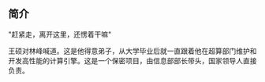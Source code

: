 ## 简介

"赶紧走，离开这里，还愣着干嘛"

王硕对林峰喊道。这是他得意弟子，从大学毕业后就一直跟着他在超算部门维护和开发高性能的计算引擎。这是一个保密项目，由信息部部长带头，国家领导人直接负责。


